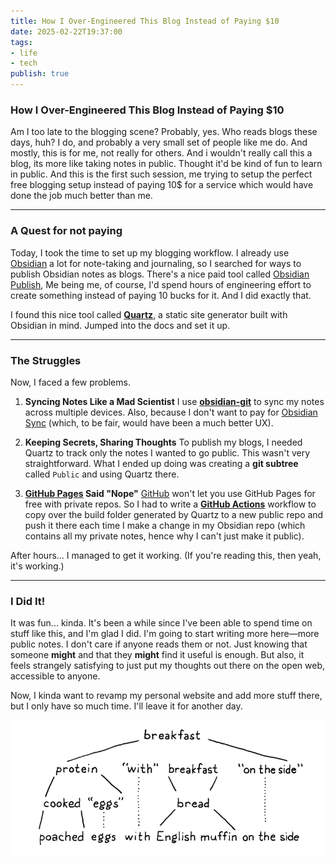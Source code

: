 ```yaml
---
title: How I Over-Engineered This Blog Instead of Paying $10
date: 2025-02-22T19:37:00
tags:
- life
- tech
publish: true
---
```


### How I Over-Engineered This Blog Instead of Paying $10

Am I too late to the blogging scene? Probably, yes. Who reads blogs these days, huh? I do, and probably a very small set of people like me do. And mostly, this is for me, not really for others. And i wouldn't really call this a blog, its more like taking notes in public. Thought it'd be kind of fun to learn in public. And this is the first such session, me trying to setup the perfect free blogging setup instead of paying 10$ for a service which would have done the job much better than me.

---

### A Quest for not paying

Today, I took the time to set up my blogging workflow. I already use [Obsidian](https://obsidian.md/) a lot for note-taking and journaling, so I searched for ways to publish Obsidian notes as blogs. There's a nice paid tool called [Obsidian Publish](https://obsidian.md/publish), Me being me, of course, I'd spend hours of engineering effort to create something instead of paying 10 bucks for it. And I did exactly that.

I found this nice tool called **[Quartz](https://quartz.jzhao.xyz/)**, a static site generator built with Obsidian in mind. Jumped into the docs and set it up.

---

### The Struggles

Now, I faced a few problems.

1. **Syncing Notes Like a Mad Scientist**
   I use **[obsidian-git](https://github.com/denolehov/obsidian-git)** to sync my notes across multiple devices. Also, because I don't want to pay for [Obsidian Sync](https://obsidian.md/sync) (which, to be fair, would have been a much better UX).

1. **Keeping Secrets, Sharing Thoughts**
   To publish my blogs, I needed Quartz to track only the notes I wanted to go public. This wasn't very straightforward. What I ended up doing was creating a **git subtree** called `Public` and using Quartz there.

1. **[GitHub Pages](https://pages.github.com/) Said "Nope"**
   [GitHub](https://github.com/) won't let you use GitHub Pages for free with private repos. So I had to write a **[GitHub Actions](https://github.com/features/actions)** workflow to copy over the build folder generated by Quartz to a new public repo and push it there each time I make a change in my Obsidian repo (which contains all my private notes, hence why I can't just make it public).

After hours... I managed to get it working. (If you're reading this, then yeah, it's working.)

---

### I Did It!

It was fun... kinda. It's been a while since I've been able to spend time on stuff like this, and I'm glad I did. I'm going to start writing more here—more public notes. I don't care if anyone reads them or not. Just knowing that someone **might** and that they **might** find it useful is enough. But also, it feels strangely satisfying to just put my thoughts out there on the open web, accessible to anyone.

Now, I kinda want to revamp my personal website and add more stuff there, but I only have so much time. I'll leave it for another day.

![breakfast tree.png](/assets/breakfast%20tree.png)
